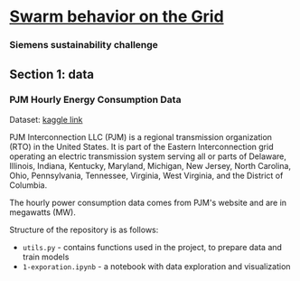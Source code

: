 # [Swarm behavior on the Grid](https://ecosystem.siemens.com/techforsustainability/swarm-behaviour-on-the-grid/overview)

### Siemens sustainability challenge


## Section 1: data  

### **PJM Hourly Energy Consumption Data**
Dataset: [kaggle link](https://www.kaggle.com/datasets/robikscube/hourly-energy-consumption)

PJM Interconnection LLC (PJM) is a regional transmission organization (RTO) in the United States. It is part of the Eastern Interconnection grid operating an electric transmission system serving all or parts of Delaware, Illinois, Indiana, Kentucky, Maryland, Michigan, New Jersey, North Carolina, Ohio, Pennsylvania, Tennessee, Virginia, West Virginia, and the District of Columbia.

The hourly power consumption data comes from PJM's website and are in megawatts (MW).



Structure of the repository is as follows:

* `utils.py` - contains functions used in the project, to prepare data and train models
* `1-exporation.ipynb` - a notebook with data exploration and visualization
